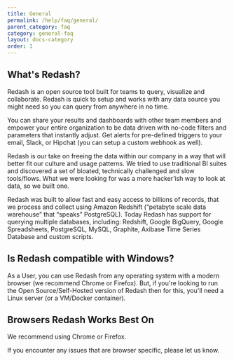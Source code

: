 ```yaml
---
title: General
permalink: /help/faq/general/
parent_category: faq
category: general-faq
layout: docs-category
order: 1
---
```


##  What's Redash?

Redash is an open source tool built for teams to query, visualize and
collaborate. Redash is quick to setup and works with any data source you might
need so you can query from anywhere in no time.

You can share your results and dashboards with other team members and empower
your entire organization to be data driven with no-code filters and parameters
that instantly adjust. Get alerts for pre-defined triggers to your email,
Slack, or Hipchat (you can setup a custom webhook as well).

Redash is our take on freeing the data within our company in a way that will
better fit our culture and usage patterns. We tried to use traditional BI
suites and discovered a set of bloated, technically challenged and slow
tools/flows. What we were looking for was a more hacker’ish way to look at
data, so we built one.

Redash was built to allow fast and easy access to billions of records, that we
process and collect using Amazon Redshift (“petabyte scale data warehouse”
that “speaks” PostgreSQL). Today Redash has support for querying multiple
databases, including: Redshift, Google BigQuery, Google Spreadsheets,
PostgreSQL, MySQL, Graphite, Axibase Time Series Database and custom scripts.

## Is Redash compatible with Windows?

As a User, you can use Redash from any operating system with a modern browser
(we recommend Chrome or Firefox). But, if you're looking to run the Open
Source/Self-Hosted version of Redash then for this, you'll need a Linux server
(or a VM/Docker container).

## Browsers Redash Works Best On

We recommend using Chrome or Firefox.

If you encounter any issues that are browser specific, please let us know.

